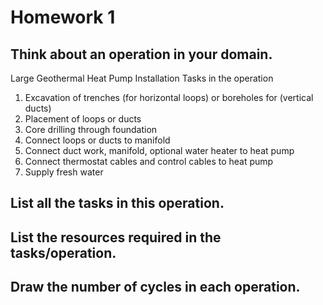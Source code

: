 # Homework 1

## Think about an operation in your domain.
Large Geothermal Heat Pump Installation
Tasks in the operation
1. Excavation of trenches (for horizontal loops) or boreholes for
(vertical ducts)
2. Placement of loops or ducts
3. Core drilling through foundation
4. Connect loops or ducts to manifold
5. Connect duct work, manifold, optional water heater to heat
pump
6. Connect thermostat cables and control cables to heat pump
7. Supply fresh water
## List all the tasks in this operation.

## List the resources required in the tasks/operation.

## Draw the number of cycles in each operation.